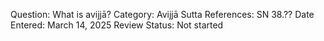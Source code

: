 Question: What is avijjā?
Category: Avijjā
Sutta References: SN 38.??
Date Entered: March 14, 2025
Review Status: Not started